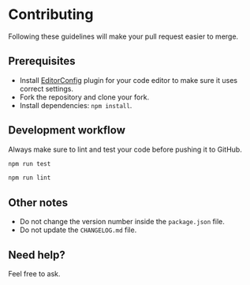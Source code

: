 # Contributing

Following these guidelines will make your pull request easier to merge.

## Prerequisites

- Install [EditorConfig](http://editorconfig.org/) plugin for your code editor to make sure it uses correct settings.
- Fork the repository and clone your fork.
- Install dependencies: `npm install`.

## Development workflow

Always make sure to lint and test your code before pushing it to GitHub.

```bash
npm run test
```

```bash
npm run lint
```

## Other notes

- Do not change the version number inside the `package.json` file.
- Do not update the `CHANGELOG.md` file.

## Need help?

Feel free to ask.
